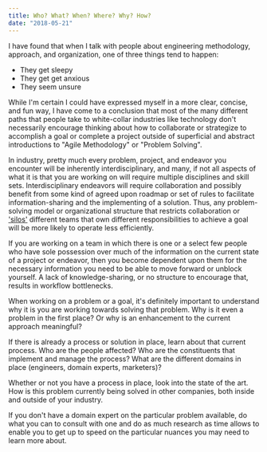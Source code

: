 ```yaml
---
title: Who? What? When? Where? Why? How?
date: "2018-05-21"
---
```

<div>
I have found that when I talk with people about engineering methodology, approach, and organization,
one of three things tend to happen:

<ul>
  <li>They get sleepy</li>
  <li>They get get anxious</li>
  <li>They seem unsure</li>
</ul>

<p>While I'm certain I could have expressed myself in a more clear, concise, and fun way, I have come to a conclusion that
most of the many different paths that people take to white-collar industries like technology don't necessarily encourage
thinking about how to collaborate or strategize to accomplish a goal or complete a project outside of superficial and abstract introductions to "Agile Methodology" or "Problem Solving".</p>

<p>In industry, pretty much every problem, project, and endeavor you encounter will be inherently interdisciplinary, and many, if not all aspects of what it is that you are working on will require multiple disciplines and skill sets. Interdisciplinary endeavors will require collaboration and possibly benefit from some kind of agreed upon roadmap or set of rules to facilitate information-sharing and the implementing of a solution. Thus, any problem-solving model or organizational structure that restricts collaboration or <a href="https://www.investopedia.com/terms/s/silo-mentality.asp">'silos'</a> different teams that own different responsibilities to achieve a goal will be more likely to operate less efficiently.</p>

<p>If you are working on a team in which there is one or a select few people who have sole possession over much of the information on the current state of a project or endeavor, then you become dependent upon them for the necessary information you need to be able to move forward or unblock yourself. A lack of knowledge-sharing, or no structure to encourage that, results in workflow bottlenecks.</p>

<p>When working on a problem or a goal, it's definitely important to understand why it is you are working towards solving that problem. Why is it even a problem in the first place? Or why is an enhancement to the current approach meaningful?</p>

<p>If there is already a process or solution in place, learn about that current process. Who are the people affected? Who are the constituents that implement and manage the process? What are the different domains in place (engineers, domain experts, marketers)?</p>

<p>Whether or not you have a process in place, look into the state of the art. How is this problem currently being solved in other companies, both inside and outside of your industry.</p>

<p>If you don't have a domain expert on the particular problem available, do what you can to consult with one and do as much research as time allows to enable you to get up to speed on the particular nuances you may need to learn more about.</p>

</div>
